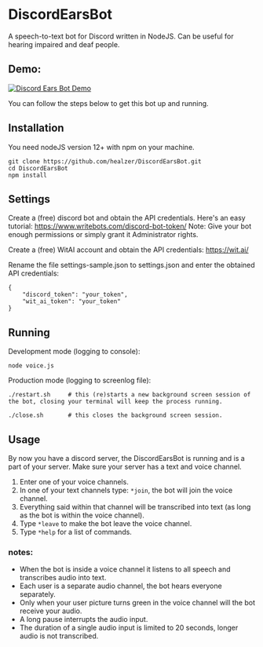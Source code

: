 # DiscordEarsBot
A speech-to-text bot for Discord written in NodeJS.
Can be useful for hearing impaired and deaf people.

## Demo:

[![Discord Ears Bot Demo](http://img.youtube.com/vi/DoT2rdLymNc/0.jpg)](http://www.youtube.com/watch?v=DoT2rdLymNc "Discord Ears Bot Demo")

You can follow the steps below to get this bot up and running.

## Installation
You need nodeJS version 12+ with npm on your machine.
```
git clone https://github.com/healzer/DiscordEarsBot.git
cd DiscordEarsBot
npm install
```

## Settings
Create a (free) discord bot and obtain the API credentials. Here's an easy tutorial: https://www.writebots.com/discord-bot-token/ Note: Give your bot enough permissions or simply grant it Administrator rights.

Create a (free) WitAI account and obtain the API credentials: https://wit.ai/

Rename the file settings-sample.json to settings.json and enter the obtained API credentials:
```
{
    "discord_token": "your_token",
    "wit_ai_token": "your_token"
}
```

## Running

Development mode (logging to console):
```
node voice.js
```

Production mode (logging to screenlog file):
```
./restart.sh     # this (re)starts a new background screen session of the bot, closing your terminal will keep the process running.

./close.sh       # this closes the background screen session.
```

## Usage

By now you have a discord server, the DiscordEarsBot is running and is a part of your server. Make sure your server has a text and voice channel.

1. Enter one of your voice channels.
2. In one of your text channels type: `*join`, the bot will join the voice channel.
3. Everything said within that channel will be transcribed into text (as long as the bot is within the voice channel).
4. Type `*leave` to make the bot leave the voice channel.
5. Type `*help` for a list of commands.

### notes:
- When the bot is inside a voice channel it listens to all speech and transcribes audio into text.
- Each user is a separate audio channel, the bot hears everyone separately.
- Only when your user picture turns green in the voice channel will the bot receive your audio.
- A long pause interrupts the audio input.
- The duration of a single audio input is limited to 20 seconds, longer audio is not transcribed.

